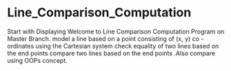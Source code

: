 # Line_Comparison_Computation
Start with Displaying Welcome to Line Comparison Computation Program on Master Branch. model a line based on a point consisting of (x, y) co  -ordinates using the Cartesian system check equality of two lines based on the end points compare two lines based on the end points .Also compare using OOPs concept.


